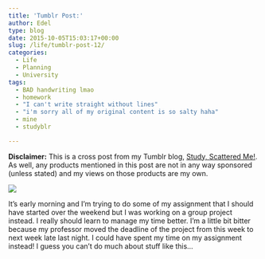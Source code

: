 ```yaml
---
title: 'Tumblr Post:'
author: Edel
type: blog
date: 2015-10-05T15:03:17+00:00
slug: /life/tumblr-post-12/
categories:
  - Life
  - Planning
  - University
tags:
  - BAD handwriting lmao
  - homework
  - "I can't write straight without lines"
  - "i'm sorry all of my original content is so salty haha"
  - mine
  - studyblr

---
```

**Disclaimer:** This is a cross post from my Tumblr blog, [Study, Scattered Me!][1]. As well, any products mentioned in this post are not in any way sponsored (unless stated) and my views on those products are my own.

![][2]

It’s early morning and I’m trying to do some of my assignment that I should have started over the weekend but I was working on a group project instead. I really should learn to manage my time better. I’m a little bit bitter because my professor moved the deadline of the project from this week to next week late last night. I could have spent my time on my assignment instead! I guess you can’t do much about stuff like this…




 [1]: http://ift.tt/1WuOkm4
 [2]: http://ift.tt/1PeYLr3